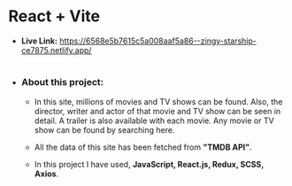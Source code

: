 # React + Vite

- **Live Link:** https://6568e5b7615c5a008aaf5a86--zingy-starship-ce7875.netlify.app/
#

- ### About this project:
    - In this site, millions of movies and TV shows can be found. Also, the director, writer and actor of that movie and TV show can be seen in detail. A trailer is also available with each movie. Any movie or TV show can be found by searching here.

    - All the data of this site has been fetched from **"TMDB API"**.

    - In this project I have used, **JavaScript, React.js, Redux, SCSS, Axios**.